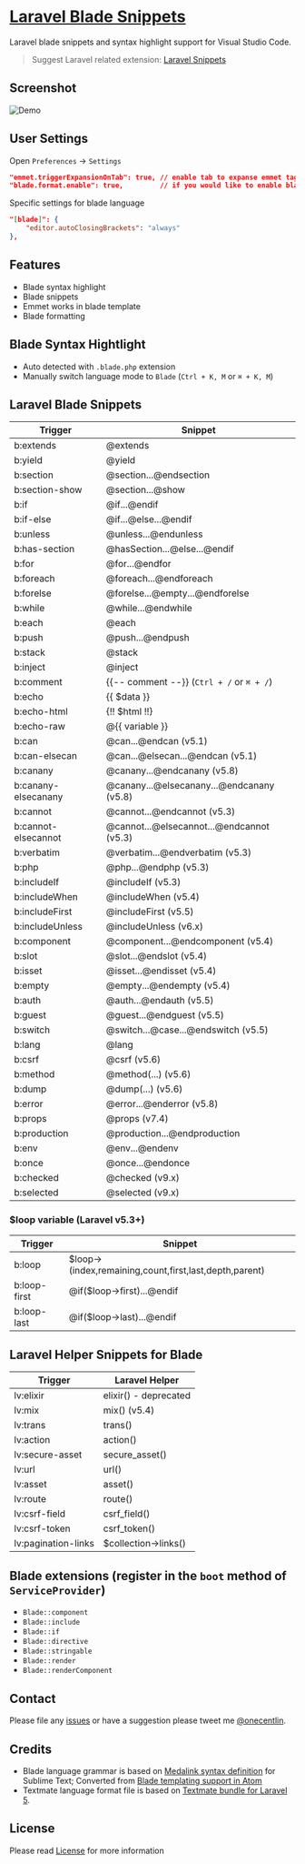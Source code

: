 # [Laravel Blade Snippets](https://marketplace.visualstudio.com/items?itemName=onecentlin.laravel-blade)

Laravel blade snippets and syntax highlight support for Visual Studio Code.

> Suggest Laravel related extension: [Laravel Snippets](https://marketplace.visualstudio.com/items?itemName=onecentlin.laravel5-snippets)

## Screenshot

![Demo](https://github.com/onecentlin/laravel-blade-snippets-vscode/raw/master/images/screenshot.gif)

## User Settings

Open `Preferences` -> `Settings`

```json
"emmet.triggerExpansionOnTab": true, // enable tab to expanse emmet tags
"blade.format.enable": true,         // if you would like to enable blade format
```

Specific settings for blade language

```json
"[blade]": {
    "editor.autoClosingBrackets": "always"
},
```

## Features

* Blade syntax highlight
* Blade snippets
* Emmet works in blade template
* Blade formatting

## Blade Syntax Hightlight

* Auto detected with `.blade.php` extension
* Manually switch language mode to `Blade` (`Ctrl + K, M` or `⌘ + K, M`)

## Laravel Blade Snippets

| Trigger        | Snippet                         |
|----------------|---------------------------------|
| b:extends      | @extends                        |
| b:yield        | @yield                          |
| b:section      | @section...@endsection          |
| b:section-show | @section...@show                |
| b:if           | @if...@endif                    |
| b:if-else      | @if...@else...@endif            |
| b:unless       | @unless...@endunless            |
| b:has-section  | @hasSection...@else...@endif    |
| b:for          | @for...@endfor                  |
| b:foreach      | @foreach...@endforeach          |
| b:forelse      | @forelse...@empty...@endforelse |
| b:while        | @while...@endwhile              |
| b:each         | @each                           |
| b:push         | @push...@endpush                |
| b:stack        | @stack                          |
| b:inject       | @inject                         |
| b:comment      | {{-- comment --}}  (`Ctrl + /` or `⌘ + /`)   |
| b:echo         | {{ $data }}                     |
| b:echo-html    | {!! $html !!}                   |
| b:echo-raw     | @{{ variable }}                 |
| b:can          | @can...@endcan (v5.1)           |
| b:can-elsecan  | @can...@elsecan...@endcan (v5.1)|
| b:canany       | @canany...@endcanany (v5.8)     |
| b:canany-elsecanany | @canany...@elsecanany...@endcanany (v5.8) |
| b:cannot       | @cannot...@endcannot (v5.3)     |
| b:cannot-elsecannot | @cannot...@elsecannot...@endcannot (v5.3) |
| b:verbatim     | @verbatim...@endverbatim  (v5.3)|
| b:php          | @php...@endphp  (v5.3)          |
| b:includeIf    | @includeIf  (v5.3)              |
| b:includeWhen  | @includeWhen (v5.4)             |
| b:includeFirst | @includeFirst (v5.5)            |
| b:includeUnless| @includeUnless (v6.x)           |
| b:component    | @component...@endcomponent (v5.4)|
| b:slot         | @slot...@endslot (v5.4)         |
| b:isset        | @isset...@endisset (v5.4)       |
| b:empty        | @empty...@endempty (v5.4)       |
| b:auth         | @auth...@endauth (v5.5)         |
| b:guest        | @guest...@endguest (v5.5)       |
| b:switch       | @switch...@case...@endswitch (v5.5)   |
| b:lang         | @lang                           |
| b:csrf         | @csrf (v5.6)                    |
| b:method       | @method(...) (v5.6)             |
| b:dump         | @dump(...) (v5.6)               |
| b:error        | @error...@enderror (v5.8)       |
| b:props        | @props (v7.4)                   |
| b:production   | @production...@endproduction    |
| b:env          | @env...@endenv                  |
| b:once         | @once...@endonce                |
| b:checked      | @checked (v9.x)                 |
| b:selected     | @selected (v9.x)                |

### $loop variable (Laravel v5.3+)

| Trigger        | Snippet                         |
|----------------|---------------------------------|
| b:loop         | $loop->(index,remaining,count,first,last,depth,parent) |
| b:loop-first   | @if($loop->first)...@endif      |
| b:loop-last    | @if($loop->last)...@endif       |

## Laravel Helper Snippets for Blade

| Trigger         | Laravel Helper                  |
|-----------------|---------------------------------|
| lv:elixir       | elixir() - deprecated           |
| lv:mix          | mix()  (v5.4)                   |
| lv:trans        | trans()                         |
| lv:action       | action()                        |
| lv:secure-asset | secure_asset()                  |
| lv:url          | url()                           |
| lv:asset        | asset()                         |
| lv:route        | route()                         |
| lv:csrf-field   | csrf_field()                    |
| lv:csrf-token   | csrf_token()                    |
| lv:pagination-links | $collection->links()        |

## Blade extensions (register in the `boot` method of `ServiceProvider`)

- `Blade::component`
- `Blade::include`
- `Blade::if`
- `Blade::directive`
- `Blade::stringable`
- `Blade::render`
- `Blade::renderComponent`

## Contact

Please file any [issues](https://github.com/onecentlin/laravel-blade-snippets-vscode/issues) or have a suggestion please tweet me [@onecentlin](https://twitter.com/onecentlin).

## Credits

* Blade language grammar is based on [Medalink syntax definition](https://github.com/Medalink/laravel-blade) for Sublime Text; Converted from [Blade templating support in Atom](https://github.com/jawee/language-blade)
* Textmate language format file is based on [Textmate bundle for Laravel 5](https://github.com/loranger/Laravel.tmbundle).

## License

Please read [License](https://github.com/onecentlin/laravel-blade-snippets-vscode/blob/master/LICENSE.md) for more information
